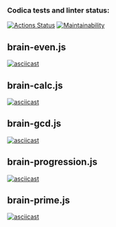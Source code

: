 ### Codica tests and linter status:
[![Actions Status](https://github.com/Douglas-san-anton/Proyecto-project-98/actions/workflows/codica-check.yml/badge.svg)](https://github.com/Douglas-san-anton/Proyecto-project-98/actions)
[![Maintainability](https://api.codeclimate.com/v1/badges/8945168c27dde9f5c4bb/maintainability)](https://codeclimate.com/github/Douglas-san-anton/Codica/maintainability)

## brain-even.js
[![asciicast](https://asciinema.org/a/Ot4tN4kvQdvIjnDnFEGZp7nu1.svg)](https://asciinema.org/a/Ot4tN4kvQdvIjnDnFEGZp7nu1) 
## brain-calc.js
[![asciicast](https://asciinema.org/a/ltaRrMPogmWsrh2iu3nJfec2b.svg)](https://asciinema.org/a/ltaRrMPogmWsrh2iu3nJfec2b)
## brain-gcd.js
[![asciicast](https://asciinema.org/a/RaLS4Jswr7sB9TVRRrLlb1eMJ.svg)](https://asciinema.org/a/RaLS4Jswr7sB9TVRRrLlb1eMJ)
## brain-progression.js
[![asciicast](https://asciinema.org/a/EgkEHQoej4pxr61zwgCbmDQrv.svg)](https://asciinema.org/a/EgkEHQoej4pxr61zwgCbmDQrv)
## brain-prime.js
[![asciicast](https://asciinema.org/a/nISwdJvL2chFQ7AZ691TETRN8.svg)](https://asciinema.org/a/nISwdJvL2chFQ7AZ691TETRN8)
